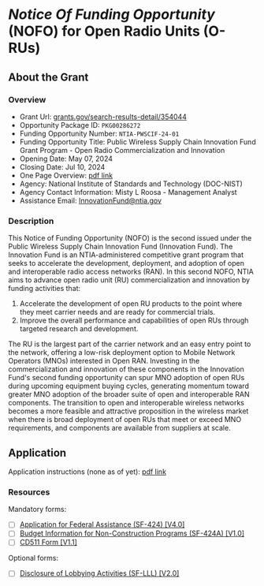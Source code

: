 # *Notice Of Funding Opportunity* (NOFO) for Open Radio Units (O-RUs)

## About the Grant

### Overview

- Grant Url: [grants.gov/search-results-detail/354044](https://grants.gov/search-results-detail/354044)
- Opportunity Package ID: `PKG00286272`
- Funding Opportunity Number: `NTIA-PWSCIF-24-01`
- Funding Opportunity Title: Public Wireless Supply Chain Innovation Fund Grant Program - Open Radio Commercialization and Innovation
- Opening Date: May 07, 2024
- Closing Date: Jul 10, 2024
- One Page Overview: [pdf link](https://www.ntia.gov/sites/default/files/2024-05/pwscif-one-pager-nofo2-rollout-collateral.pdf)
- Agency: National Institute of Standards and Technology (DOC-NIST)
- Agency Contact Information:	Misty L Roosa - Management Analyst
- Assistance Email: [InnovationFund@ntia.gov](mailto:InnovationFund@ntia.gov)

### Description

This Notice of Funding Opportunity (NOFO) is the second issued under the Public Wireless Supply Chain Innovation Fund (Innovation Fund).
The Innovation Fund is an NTIA-administered competitive grant program that seeks to accelerate the development, deployment, and adoption of open and interoperable radio access networks (RAN).
In this second NOFO, NTIA aims to advance open radio unit (RU) commercialization and innovation by funding activities that:
1. Accelerate the development of open RU products to the point where they meet carrier needs and are ready for commercial trials.
2. Improve the overall performance and capabilities of open RUs through targeted research and development.

The RU is the largest part of the carrier network and an easy entry point to the network, offering a low-risk deployment option to Mobile Network Operators (MNOs) interested in Open RAN.
Investing in the commercialization and innovation of these components in the Innovation Fund's second funding opportunity can spur MNO adoption of open RUs during upcoming equipment buying cycles, generating momentum toward greater MNO adoption of the broader suite of open and interoperable RAN components.
The transition to open and interoperable wireless networks becomes a more feasible and attractive proposition in the wireless market when there is broad deployment of open RUs that meet or exceed MNO requirements, and components are available from suppliers at scale.

## Application
Application instructions (none as of yet): [pdf link](https://apply07.grants.gov/apply/opportunities/instructions/PKG00286272-instructions.pdf)

### Resources

Mandatory forms:
- [ ] [Application for Federal Assistance (SF-424) \[V4.0\]](https://apply07.grants.gov/apply/forms/readonly/SF424_4_0-V4.0.pdf)
- [ ] [Budget Information for Non-Construction Programs (SF-424A) \[V1.0\]](https://apply07.grants.gov/apply/forms/readonly/SF424A-V1.0.pdf)
- [ ] [CD511 Form \[V1.1\]](https://apply07.grants.gov/apply/forms/readonly/CD511-V1.1.pdf)

Optional forms:
- [ ] [Disclosure of Lobbying Activities (SF-LLL) \[V2.0\]](https://apply07.grants.gov/apply/forms/readonly/SFLLL_2_0-V2.0.pdf)

